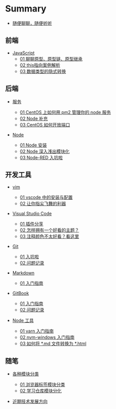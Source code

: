 # Summary

- [随便聊聊，随便听听](README.md)
 
<!-- 
前端路径:
1. 02-front-end/03-javascript/

后端路径:
1. 03-back-end/01-server/
2. 03-back-end/02-node/

开发工具路径:
1. 01-code-tools/01-visual-studio-code/
2. 01-code-tools/02-git/
3. 01-code-tools/03-markdown/
4. 01-code-tools/04-gitbook/
5. 01-code-tools/05-node-tools/
6. 01-code-tools/06-vim/
 -->

## 前端

- [JavaScript](02-front-end/03-javascript/01-原型-原型链-原型继承.md)
  - [01 聊聊原型、原型链、原型继承](02-front-end/03-javascript/01-原型-原型链-原型继承.md)
  - [02 this指向案例解析](02-front-end/03-javascript/02-this-指向.md)
  - [03 数据类型的隐式转换](02-front-end/03-javascript/03-原始值转换.md)

## 后端

- [服务](03-back-end/01-server/01-CentOS-配置pm2服务.md)
  - [01 CentOS 上如何用 pm2 管理你的 node 服务](03-back-end/01-server/01-CentOS-配置pm2服务.md)
  - [02 Node 补充](03-back-end/01-server/02-node补充.md)
  - [03 CentOS 如何开放端口](03-back-end/01-server/03-CentOS-端口开放命令.md)

- [Node](03-back-end/02-node/01-Node-安装与基本使用.md)
  - [01 Node 安装](03-back-end/02-node/01-Node-安装与基本使用.md)
  - [02 Node 深入浅出模块化](03-back-end/02-node/02-Node-模块化.md)
  - [03 Node-RED 入坑啦](03-back-end/02-node/03-Node-RED-安装与使用.md)

## 开发工具

- [vim](01-code-tools/06-vim/01-vim-vscode-安装.md)
  - [01 vscode 中的安装与配置](01-code-tools/06-vim/01-vim-vscode-安装.md)
  - [02 让你指尖飞舞的利器](01-code-tools/06-vim/02-vim日常命令.md)

- [Visual Studio Code](01-code-tools/01-visual-studio-code/01-前端插件推荐.md)
  - [01 插件分享](01-code-tools/01-visual-studio-code/01-前端插件推荐.md)
  - [02 怎样拥有一个好看的主题？](01-code-tools/01-visual-studio-code/02-编辑器样式插件.md)
  - [03 注释颜色不太好看？看这里](01-code-tools/01-visual-studio-code/03-修改主题注释颜色.md)

- [Git](01-code-tools/02-git/01-git-入坑指南.md)
  - [01 入坑啦](01-code-tools/02-git/01-git-入坑指南.md)
  - [02 问题记录](01-code-tools/02-git/99-错误总结.md) 

- [Markdown](01-code-tools/03-markdown/01-markdown-快速入门-typora.md)
  - [01 入门指南](01-code-tools/03-markdown/01-markdown-快速入门-typora.md)

- [GitBook](01-code-tools/04-gitbook/01-gitbook常用命令.md)
  - [01 入门指南](01-code-tools/04-gitbook/01-gitbook常用命令.md)
  - [02 问题记录](01-code-tools/04-gitbook/02-gitbook问题记录.md)

- [Node 工具](01-code-tools/05-node-tools/02-yarn-工具安装配置.md)
  - [01 yarn 入门指南](01-code-tools/05-node-tools/02-yarn-工具安装配置.md)
  - [02 nvm-windows 入门指南](01-code-tools/05-node-tools/03-nvm-windows-管理工具.md)
  - [03 如何将 \*.md 文件转换为 \*.html](01-code-tools/05-node-tools/04-教你如何转换md文件为html.md)

## 随笔

- [各种模块分类](00-mine/01-模块分类/01-浏览器标签页模块分类.md)
  - [01 浏览器标签模块分类](00-mine/01-模块分类/01-浏览器标签页模块分类.md)
  - [02 学习仓库模块分化](00-mine/01-模块分类/02-学习仓库模块分化.md)

- [近期技术发展方向](/00-mine/01-近期工作技术发展方向.md)
